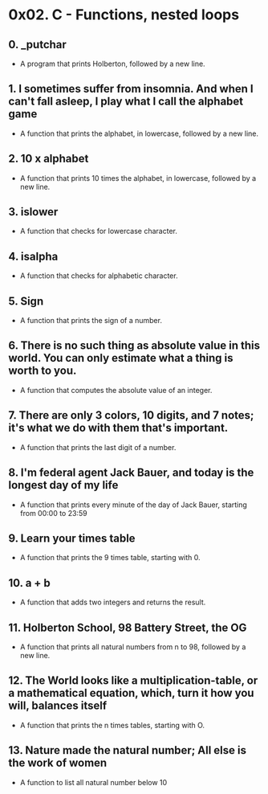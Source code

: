 # 0x02. C - Functions, nested loops
## 0. _putchar
* A program that prints Holberton, followed by a new line.
## 1. I sometimes suffer from insomnia. And when I can't fall asleep, I play what I call the alphabet game
* A function that prints the alphabet, in lowercase, followed by a new line.
## 2. 10 x alphabet
* A function that prints 10 times the alphabet, in lowercase, followed by a new line.
## 3. islower
* A function that checks for lowercase character.
## 4. isalpha
* A function that checks for alphabetic character.
## 5. Sign
* A function that prints the sign of a number.
## 6. There is no such thing as absolute value in this world. You can only estimate what a thing is worth to you.
* A function that computes the absolute value of an integer.
## 7. There are only 3 colors, 10 digits, and 7 notes; it's what we do with them that's important.
* A function that prints the last digit of a number.
## 8. I'm federal agent Jack Bauer, and today is the longest day of my life
* A function that prints every minute of the day of Jack Bauer, starting from 00:00 to 23:59
## 9. Learn your times table
* A function that prints the 9 times table, starting with 0.
## 10. a + b
* A function that adds two integers and returns the result.
## 11. Holberton School, 98 Battery Street, the OG
* A function that prints all natural numbers from n to 98, followed by a new line.
## 12. The World looks like a multiplication-table, or a mathematical equation, which, turn it how you will, balances itself
* A function that prints the n times tables, starting with O.
## 13. Nature made the natural number; All else is the work of women
* A function to list all natural number below 10
